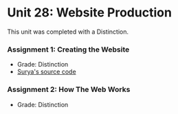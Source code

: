 # Unit 28: Website Production
This unit was completed with a Distinction.

### Assignment 1: Creating the Website
- Grade: Distinction
- [Surya's source code](https://github.com/georgeatsolihull/surya)

### Assignment 2: How The Web Works
- Grade: Distinction
